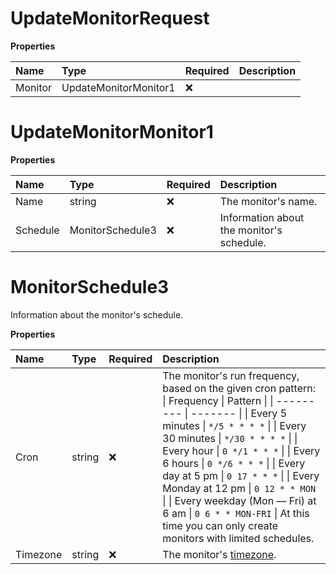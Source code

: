 # UpdateMonitorRequest

**Properties**

| Name    | Type                  | Required | Description |
| :------ | :-------------------- | :------- | :---------- |
| Monitor | UpdateMonitorMonitor1 | ❌       |             |

# UpdateMonitorMonitor1

**Properties**

| Name     | Type             | Required | Description                               |
| :------- | :--------------- | :------- | :---------------------------------------- |
| Name     | string           | ❌       | The monitor's name.                       |
| Schedule | MonitorSchedule3 | ❌       | Information about the monitor's schedule. |

# MonitorSchedule3

Information about the monitor's schedule.

**Properties**

| Name     | Type   | Required | Description                                                                                                                                                                                                                                                                                                                                                                                                                                                                                     |
| :------- | :----- | :------- | :---------------------------------------------------------------------------------------------------------------------------------------------------------------------------------------------------------------------------------------------------------------------------------------------------------------------------------------------------------------------------------------------------------------------------------------------------------------------------------------------- |
| Cron     | string | ❌       | The monitor's run frequency, based on the given cron pattern: \| Frequency \| Pattern \| \| --------- \| ------- \| \| Every 5 minutes \| `*/5 * * * *` \| \| Every 30 minutes \| `*/30 * * * *` \| \| Every hour \| `0 */1 * * *` \| \| Every 6 hours \| `0 */6 * * *` \| \| Every day at 5 pm \| `0 17 * * *` \| \| Every Monday at 12 pm \| `0 12 * * MON` \| \| Every weekday (Mon — Fri) at 6 am \| `0 6 * * MON-FRI` \| At this time you can only create monitors with limited schedules. |
| Timezone | string | ❌       | The monitor's [timezone](https://en.wikipedia.org/wiki/List_of_tz_database_time_zones).                                                                                                                                                                                                                                                                                                                                                                                                         |

<!-- This file was generated by liblab | https://liblab.com/ -->
